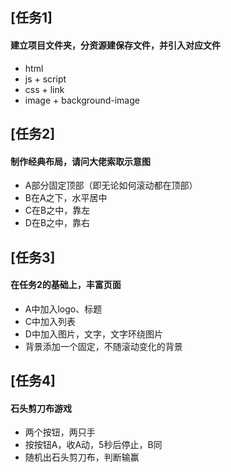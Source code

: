 ## [任务1]
#### 建立项目文件夹，分资源建保存文件，并引入对应文件
- html
- js + script
- css + link
- image + background-image

## [任务2]
#### 制作经典布局，请问大佬索取示意图
- A部分固定顶部（即无论如何滚动都在顶部）
- B在A之下，水平居中
- C在B之中，靠左
- D在B之中，靠右

## [任务3]
#### 在任务2的基础上，丰富页面
- A中加入logo、标题
- C中加入列表
- D中加入图片，文字，文字环绕图片
- 背景添加一个固定，不随滚动变化的背景

## [任务4]
#### 石头剪刀布游戏
- 两个按钮，两只手
- 按按钮A，收A动，5秒后停止，B同
- 随机出石头剪刀布，判断输赢
